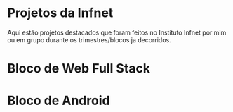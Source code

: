 # Projetos da Infnet
Aqui estão projetos destacados que foram feitos no Instituto Infnet por mim ou em grupo durante os trimestres/blocos ja decorridos.

# Bloco de Web Full Stack

# Bloco de Android
